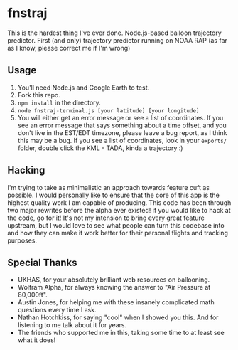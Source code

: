 # fnstraj
This is the hardest thing I've ever done.  Node.js-based balloon trajectory predictor. First (and only) trajectory predictor running on NOAA RAP (as far as I know, please correct me if I'm wrong)


## Usage
1. You'll need Node.js and Google Earth to test.
2. Fork this repo.
3. `npm install` in the directory.
4. `node fnstraj-terminal.js [your latitude] [your longitude]`
5. You will either get an error message or see a list of coordinates. If you see an error message that says something about a time offset, and you don't live in the EST/EDT timezone, please leave a bug report, as I think this may be a bug. If you see a list of coordinates, look in your `exports/` folder, double click the KML - TADA, kinda a trajectory :)


## Hacking
I'm trying to take as minimalistic an approach towards feature cuft as possible. I would personally like to ensure that the core of this app is the highest quality work I am capable of producing. This code has been through two major rewrites before the alpha ever existed! if you would like to hack at the code, go for it! It's not my intension to bring every great feature upstream, but I would love to see what people can turn this codebase into and how they can make it work better for their personal flights and tracking purposes.


## Special Thanks
* UKHAS, for your absolutely brilliant web resources on ballooning.
* Wolfram Alpha, for always knowing the answer to "Air Pressure at 80,000ft".
* Austin Jones, for helping me with these insanely complicated math questions every time I ask.
* Nathan Hotchkiss, for saying "cool" when I showed you this. And for listening to me talk about it for years.
* The friends who supported me in this, taking some time to at least see what it does!